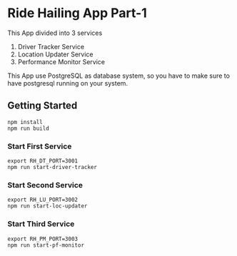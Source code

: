 # Ride Hailing App Part-1

This App divided into 3 services
1. Driver Tracker Service
2. Location Updater Service
3. Performance Monitor Service

This App use PostgreSQL as database system, so you have to make sure to have postgresql running on your system.


## Getting Started
```
npm install
npm run build
```

### Start First Service
```
export RH_DT_PORT=3001
npm run start-driver-tracker
```

### Start Second Service
```
export RH_LU_PORT=3002
npm run start-loc-updater
```

### Start Third Service
```
export RH_PM_PORT=3003
npm run start-pf-monitor
```